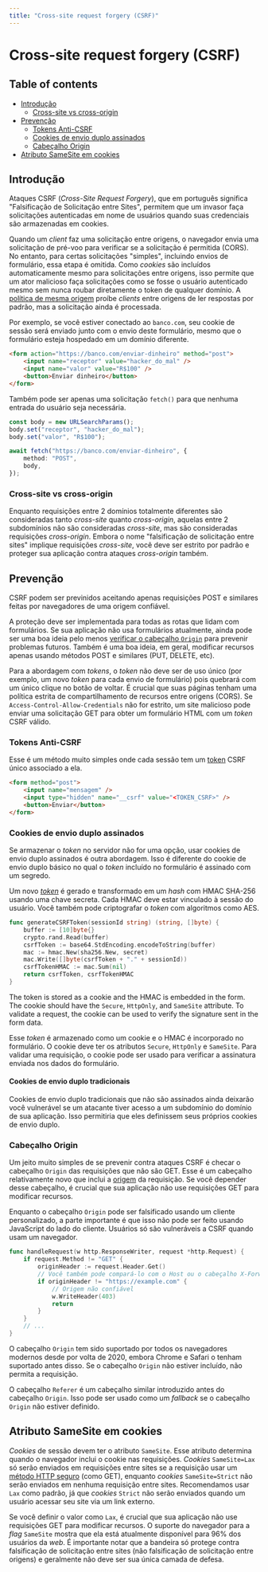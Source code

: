 ```yaml
---
title: "Cross-site request forgery (CSRF)"
---
```


# Cross-site request forgery (CSRF)

## Table of contents

-   [Introdução](#introdução)
    -   [Cross-site vs cross-origin](#cross-site-vs-cross-origin)
-   [Prevenção](#prevenção)
    -   [Tokens Anti-CSRF](#tokens-anti-csrf)
    -   [Cookies de envio duplo assinados](#cookies-de-envio-duplo-assinados)
    -   [Cabeçalho Origin](#cabeçalho-origin)
-   [Atributo SameSite em cookies](#atributo-same-site-em-cookies)

## Introdução

Ataques CSRF (_Cross-Site Request Forgery_), que em português significa "Falsificação de Solicitação entre Sites", permitem que um invasor faça solicitações autenticadas em nome de usuários quando suas credenciais são armazenadas em cookies.

Quando um _client_ faz uma solicitação entre origens, o navegador envia uma solicitação de pré-voo para verificar se a solicitação é permitida (CORS). No entanto, para certas solicitações "simples", incluindo envios de formulário, essa etapa é omitida. Como _cookies_ são incluídos automaticamente mesmo para solicitações entre origens, isso permite que um ator malicioso faça solicitações como se fosse o usuário autenticado mesmo sem nunca roubar diretamente o token de qualquer domínio. A [política de mesma origem](https://developer.mozilla.org/en-US/docs/Web/Security/Same-origin_policy) proíbe _clients_ entre origens de ler respostas por padrão, mas a solicitação ainda é processada.

Por exemplo, se você estiver conectado ao `banco.com`, seu cookie de sessão será enviado junto com o envio deste formulário, mesmo que o formulário esteja hospedado em um domínio diferente.

```html
<form action="https://banco.com/enviar-dinheiro" method="post">
	<input name="receptor" value="hacker_do_mal" />
	<input name="valor" value="R$100" />
	<button>Enviar dinheiro</button>
</form>
```

Também pode ser apenas uma solicitação `fetch()` para que nenhuma entrada do usuário seja necessária.

```ts
const body = new URLSearchParams();
body.set("receptor", "hacker_do_mal");
body.set("valor", "R$100");

await fetch("https://banco.com/enviar-dinheiro", {
	method: "POST",
	body,
});
```

### Cross-site vs cross-origin

Enquanto requisições entre 2 domínios totalmente diferentes são consideradas tanto _cross-site_ quanto _cross-origin_, aquelas entre 2 subdomínios não são consideradas _cross-site_, mas são consideradas requisições _cross-origin_. Embora o nome "falsificação de solicitação entre sites" implique requisições _cross-site_, você deve ser estrito por padrão e proteger sua aplicação contra ataques _cross-origin_ também.

## Prevenção

CSRF podem ser previnidos aceitando apenas requisições POST e similares feitas por navegadores de uma origem confiável.

A proteção deve ser implementada para todas as rotas que lidam com formulários. Se sua aplicação não usa formulários atualmente, ainda pode ser uma boa ideia pelo menos [verificar o cabeçalho `Origin`](#cabeçalho-origin) para prevenir problemas futuros. Também é uma boa ideia, em geral, modificar recursos apenas usando métodos POST e similares (PUT, DELETE, etc).

Para a abordagem com _tokens_, o _token_ não deve ser de uso único (por exemplo, um novo _token_ para cada envio de formulário) pois quebrará com um único clique no botão de voltar. É crucial que suas páginas tenham uma política estrita de compartilhamento de recursos entre origens (CORS). Se `Access-Control-Allow-Credentials` não for estrito, um site malicioso pode enviar uma solicitação GET para obter um formulário HTML com um _token_ CSRF válido.

### Tokens Anti-CSRF

Esse é um método muito simples onde cada sessão tem um [token](/server-side-tokens) CSRF único associado a ela.

```html
<form method="post">
	<input name="mensagem" />
	<input type="hidden" name="__csrf" value="<TOKEN_CSRF>" />
	<button>Enviar</button>
</form>
```

### Cookies de envio duplo assinados

Se armazenar o _token_ no servidor não for uma opção, usar cookies de envio duplo assinados é outra abordagem. Isso é diferente do cookie de envio duplo básico no qual o _token_ incluído no formulário é assinado com um segredo.

Um novo [_token_](/server-side-tokens) é gerado e transformado em um _hash_ com HMAC SHA-256 usando uma chave secreta. Cada HMAC deve estar vinculado à sessão do usuário. Você também pode criptografar o _token_ com algoritmos como AES.

```go
func generateCSRFToken(sessionId string) (string, []byte) {
	buffer := [10]byte{}
	crypto.rand.Read(buffer)
	csrfToken := base64.StdEncoding.encodeToString(buffer)
	mac := hmac.New(sha256.New, secret)
	mac.Write([]byte(csrfToken + "." + sessionId))
	csrfTokenHMAC := mac.Sum(nil)
	return csrfToken, csrfTokenHMAC
}
```

The token is stored as a cookie and the HMAC is embedded in the form. The cookie should have the `Secure`, `HttpOnly`, and `SameSite` attribute. To validate a request, the cookie can be used to verify the signature sent in the form data.

Esse _token_ é armazenado como um cookie e o HMAC é incorporado no formulário. O cookie deve ter os atributos `Secure`, `HttpOnly` e `SameSite`. Para validar uma requisição, o cookie pode ser usado para verificar a assinatura enviada nos dados do formulário.

#### Cookies de envio duplo tradicionais

Cookies de envio duplo tradicionais que não são assinados ainda deixarão você vulnerável se um atacante tiver acesso a um subdomínio do domínio de sua aplicação. Isso permitiria que eles definissem seus próprios cookies de envio duplo.

### Cabeçalho Origin

Um jeito muito simples de se prevenir contra ataques CSRF é checar o cabeçalho `Origin` das requisições que não são GET. Esse é um cabeçalho relativamente novo que inclui a [origem](https://developer.mozilla.org/en-US/docs/Glossary/Origin) da requisição. Se você depender desse cabeçalho, é crucial que sua aplicação não use requisições GET para modificar recursos.

Enquanto o cabeçalho `Origin` pode ser falsificado usando um cliente personalizado, a parte importante é que isso não pode ser feito usando JavaScript do lado do cliente. Usuários só são vulneráveis a CSRF quando usam um navegador.

```go
func handleRequest(w http.ResponseWriter, request *http.Request) {
  	if request.Method != "GET" {
		originHeader := request.Header.Get()
		// Você também pode compará-lo com o Host ou o cabeçalho X-Forwarded-Host.
		if originHeader != "https://example.com" {
			// Origem não confiável
			w.WriteHeader(403)
			return
		}
  	}
  	// ...
}
```

O cabeçalho `Origin` tem sido suportado por todos os navegadores modernos desde por volta de 2020, embora Chrome e Safari o tenham suportado antes disso. Se o cabeçalho `Origin` não estiver incluído, não permita a requisição.

O cabeçalho `Referer` é um cabeçalho similar introduzido antes do cabeçalho `Origin`. Isso pode ser usado como um _fallback_ se o cabeçalho `Origin` não estiver definido.

## Atributo SameSite em cookies

_Cookies_ de sessão devem ter o atributo `SameSite`. Esse atributo determina quando o navegador inclui o cookie nas requisições. _Cookies_ `SameSite=Lax` só serão enviados em requisições entre sites se a requisição usar um [método HTTP seguro](https://developer.mozilla.org/en-US/docs/Glossary/Safe/HTTP) (como GET), enquanto _cookies_ `SameSite=Strict` não serão enviados em nenhuma requisição entre sites. Recomendamos usar `Lax` como padrão, já que _cookies_ `Strict` não serão enviados quando um usuário acessar seu site via um link externo.

Se você definir o valor como `Lax`, é crucial que sua aplicação não use requisições GET para modificar recursos. O suporte do navegador para a _flag_ `SameSite` mostra que ela está atualmente disponível para 96% dos usuários da _web_. É importante notar que a bandeira só protege contra falsificação de solicitação entre sites (não falsificação de solicitação entre origens) e geralmente não deve ser sua única camada de defesa.
